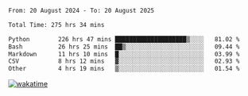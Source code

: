 <!--START_SECTION:waka-->

```txt
From: 20 August 2024 - To: 20 August 2025

Total Time: 275 hrs 34 mins

Python        226 hrs 47 mins ████████████████████▒░░░░   81.02 %
Bash          26 hrs 25 mins  ██▒░░░░░░░░░░░░░░░░░░░░░░   09.44 %
Markdown      11 hrs 10 mins  █░░░░░░░░░░░░░░░░░░░░░░░░   03.99 %
CSV           8 hrs 12 mins   ▓░░░░░░░░░░░░░░░░░░░░░░░░   02.93 %
Other         4 hrs 19 mins   ▒░░░░░░░░░░░░░░░░░░░░░░░░   01.54 %
```

<!--END_SECTION:waka-->
[![wakatime](https://wakatime.com/badge/user/5f89a63a-5294-4958-ad30-2b3455e63f2a.svg)](https://wakatime.com/@5f89a63a-5294-4958-ad30-2b3455e63f2a)
